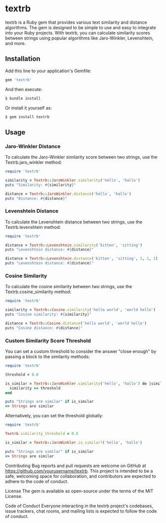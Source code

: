 # textrb
textrb is a Ruby gem that provides various text similarity and distance algorithms. The gem is designed to be simple to use and easy to integrate into your Ruby projects. With textrb, you can calculate similarity scores between strings using popular algorithms like Jaro-Winkler, Levenshtein, and more.

## Installation
Add this line to your application's Gemfile:

```ruby
gem 'textrb'
```

And then execute:

```bash
$ bundle install
```

Or install it yourself as:

```bash
$ gem install textrb
```

## Usage
### Jaro-Winkler Distance

To calculate the Jaro-Winkler similarity score between two strings, use the Textrb.jaro_winkler method:

```ruby
require 'textrb'

similarity = Textrb::JaroWinkler.similarity('hello', 'hallo')
puts "Similarity: #{similarity}"

distance = Textrb::JaroWinkler.distance('hello', 'hallo')
puts "Distance: #{distance}"
```

### Levenshtein Distance

To calculate the Levenshtein distance between two strings, use the Textrb.levenshtein method:

```ruby
require 'textrb'

distance = Textrb::Levenshtein.similarity('kitten', 'sitting')
puts "Levenshtein distance: #{distance}"

distance = Textrb::Levenshtein.distance('kitten', 'sitting', 1, 1, 1)
puts "Levenshtein distance: #{distance}"
```


### Cosine Similarity
To calculate the cosine similarity between two strings, use the Textrb.cosine_similarity method:

```ruby
require 'textrb'

similarity = Textrb::Cosine.similarity('hello world', 'world hello')
puts "Cosine similarity: #{similarity}"

distance = Textrb::Cosine.distance('hello world', 'world hello')
puts "Cosine distance: #{distance}"
```

### Custom Similarity Score Threshold

You can set a custom threshold to consider the answer "close enough" by passing a block to the similarity methods:

```ruby
require 'textrb'

threshold = 0.8

is_similar = Textrb::JaroWinkler.similarity('hello', 'hallo') do |similarity|
  similarity >= threshold
end

puts "Strings are similar" if is_similar
=> Strings are similar
```

Alternatively, you can set the threshold globally:

```ruby
require 'textrb'

Textrb.similarity_threshold = 0.8

is_similar = Textrb::JaroWinkler.is_similar?('hello', 'hallo')

puts "Strings are similar" if is_similar
=> Strings are similar
```

Contributing
Bug reports and pull requests are welcome on GitHub at https://github.com/yourusername/textrb. This project is intended to be a safe, welcoming space for collaboration, and contributors are expected to adhere to the code of conduct.

License
The gem is available as open-source under the terms of the MIT License.

Code of Conduct
Everyone interacting in the textrb project's codebases, issue trackers, chat rooms, and mailing lists is expected to follow the code of conduct.




